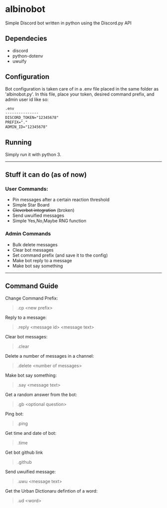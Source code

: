 # albinobot

Simple Discord bot written in python using the Discord.py API

## Dependecies

- discord
- python-dotenv
- uwuify

## Configuration

Bot configuration is taken care of in a .env file placed in the same folder as 'albinobot.py'. In this file, place your token, desired command prefix, and admin user id like so:

```txt
.env
---------------
DISCORD_TOKEN="12345678"
PREFIX="."
ADMIN_ID="12345678"
```
## Running
Simply run it with python 3.

---

## Stuff it can do (as of now)

### User Commands:

- Pin messages after a certain reaction threshold
- Simple Star Board
- ~~Cleverbot integration~~ (broken)
- Send uwuified messages
- Simple Yes,No,Maybe RNG function

### Admin Commands

- Bulk delete messages
- Clear bot messages
- Set command prefix (and save it to the config)
- Make bot reply to a message
- Make bot say something

---

## Command Guide
Change Command Prefix:
> .cp \<new prefix>

Reply to a message:
> .reply \<message id> \<message text>

Clear bot messages:
> .clear

Delete a number of messages in a channel:
> .delete \<number of messages>

Make bot say something:
> .say \<message text>

Get a random answer from the bot:
> .gb \<optional question>

Ping bot:
> .ping

Get time and date of bot:
> .time

Get bot github link
> .github

Send uwuified message:
> .uwu \<message text>

Get the Urban Dictionaru defintion of a word:
> .ud \<word>

